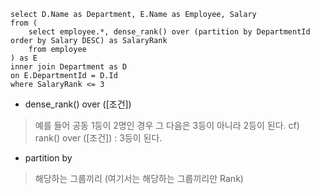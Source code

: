 ```
select D.Name as Department, E.Name as Employee, Salary
from (
    select employee.*, dense_rank() over (partition by DepartmentId order by Salary DESC) as SalaryRank
    from employee
) as E
inner join Department as D
on E.DepartmentId = D.Id
where SalaryRank <= 3
```

- dense_rank() over ([조건])
> 예를 들어 공동 1등이 2명인 경우 그 다음은 3등이 아니라 2등이 된다. cf) rank() over ([조건]) : 3등이 된다.
- partition by
> 해당하는 그룹끼리 (여기서는 해당하는 그룹끼리만 Rank)
